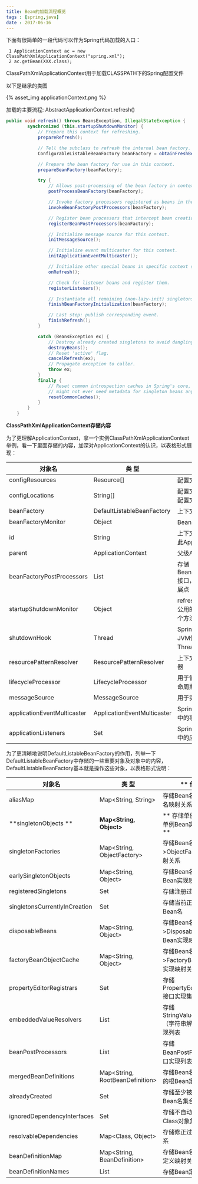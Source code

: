 ```yaml
---
title: Bean的加载流程概览
tags : [spring,java]
date : 2017-06-16
---
```


下面有很简单的一段代码可以作为Spring代码加载的入口：

```
 1 ApplicationContext ac = new ClassPathXmlApplicationContext("spring.xml");
 2 ac.getBean(XXX.class);
```

ClassPathXmlApplicationContext用于加载CLASSPATH下的Spring配置文件

以下是继承的类图

{% asset_img applicationContext.png %}

加载的主要流程: AbstractApplicationContext.refresh()

<!--more-->

```java
public void refresh() throws BeansException, IllegalStateException {
		synchronized (this.startupShutdownMonitor) {
			// Prepare this context for refreshing.
			prepareRefresh();

			// Tell the subclass to refresh the internal bean factory.
			ConfigurableListableBeanFactory beanFactory = obtainFreshBeanFactory();

			// Prepare the bean factory for use in this context.
			prepareBeanFactory(beanFactory);

			try {
				// Allows post-processing of the bean factory in context subclasses.
				postProcessBeanFactory(beanFactory);

				// Invoke factory processors registered as beans in the context.
				invokeBeanFactoryPostProcessors(beanFactory);

				// Register bean processors that intercept bean creation.
				registerBeanPostProcessors(beanFactory);

				// Initialize message source for this context.
				initMessageSource();

				// Initialize event multicaster for this context.
				initApplicationEventMulticaster();

				// Initialize other special beans in specific context subclasses.
				onRefresh();

				// Check for listener beans and register them.
				registerListeners();

				// Instantiate all remaining (non-lazy-init) singletons.
				finishBeanFactoryInitialization(beanFactory);

				// Last step: publish corresponding event.
				finishRefresh();
			}

			catch (BeansException ex) {
				// Destroy already created singletons to avoid dangling resources.
				destroyBeans();
				// Reset 'active' flag.
				cancelRefresh(ex);
				// Propagate exception to caller.
				throw ex;
			}
			finally {
				// Reset common introspection caches in Spring's core, since we
				// might not ever need metadata for singleton beans anymore...
				resetCommonCaches();
			}
		}
	}
```





**ClassPathXmlApplicationContext存储内容**

为了更理解ApplicationContext，拿一个实例ClassPathXmlApplicationContext举例，看一下里面存储的内容，加深对ApplicationContext的认识，以表格形式展现：

| **对象名**                     | **类  型**                       | **作  用**                                 | **归属类**                                  |
| --------------------------- | ------------------------------ | ---------------------------------------- | ---------------------------------------- |
| configResources             | Resource[]                     | 配置文件资源对象数组                               | ClassPathXmlApplicationContext           |
| configLocations             | String[]                       | 配置文件字符串数组，存储配置文件路径                       | AbstractRefreshableConfigApplicationContext |
| beanFactory                 | DefaultListableBeanFactory     | 上下文使用的Bean工厂                             | AbstractRefreshableApplicationContext    |
| beanFactoryMonitor          | Object                         | Bean工厂使用的同步监视器                           | AbstractRefreshableApplicationContext    |
| id                          | String                         | 上下文使用的唯一Id，标识此ApplicationContext         | AbstractApplicationContext               |
| parent                      | ApplicationContext             | 父级ApplicationContext                     | AbstractApplicationContext               |
| beanFactoryPostProcessors   | List<BeanFactoryPostProcessor> | 存储BeanFactoryPostProcessor接口，Spring提供的一个扩展点 | AbstractApplicationContext               |
| startupShutdownMonitor      | Object                         | refresh方法和destory方法公用的一个监视器，避免两个方法同时执行   | AbstractApplicationContext               |
| shutdownHook                | Thread                         | Spring提供的一个钩子，JVM停止执行时会运行Thread里面的方法     | AbstractApplicationContext               |
| resourcePatternResolver     | ResourcePatternResolver        | 上下文使用的资源格式解析器                            | AbstractApplicationContext               |
| lifecycleProcessor          | LifecycleProcessor             | 用于管理Bean生命周期的生命周期处理器接口                   | AbstractApplicationContext               |
| messageSource               | MessageSource                  | 用于实现国际化的一个接口                             | AbstractApplicationContext               |
| applicationEventMulticaster | ApplicationEventMulticaster    | Spring提供的事件管理机制中的事件多播器接口                 | AbstractApplicationContext               |
| applicationListeners        | Set<ApplicationListener>       | Spring提供的事件管理机制中的应用监听器                   | AbstractApplicationContext               |

 

为了更清晰地说明DefaultListableBeanFactory的作用，列举一下DefaultListableBeanFactory中存储的一些重要对象及对象中的内容，DefaultListableBeanFactory基本就是操作这些对象，以表格形式说明：

| **对象名**                       | **类  型**                        | ** 作    用**                         | **归属类**                            |
| ----------------------------- | ------------------------------- | ----------------------------------- | ---------------------------------- |
| aliasMap                      | Map<String, String>             | 存储Bean名称->Bean别名映射关系                | SimpleAliasRegistry                |
| **singletonObjects **         | **Map<String, Object>**         | ** 存储单例Bean名称->单例Bean实现映射关系**       | **DefaultSingletonBeanRegistry **  |
| singletonFactories            | Map<String, ObjectFactory>      | 存储Bean名称->ObjectFactory实现映射关系       | DefaultSingletonBeanRegistry       |
| earlySingletonObjects         | Map<String, Object>             | 存储Bean名称->预加载Bean实现映射关系             | DefaultSingletonBeanRegistry       |
| registeredSingletons          | Set<String>                     | 存储注册过的Bean名                         | DefaultSingletonBeanRegistry       |
| singletonsCurrentlyInCreation | Set<String>                     | 存储当前正在创建的Bean名                      | DefaultSingletonBeanRegistry       |
| disposableBeans               | Map<String, Object>             | 存储Bean名称->Disposable接口实现Bean实现映射关系  | DefaultSingletonBeanRegistry       |
| factoryBeanObjectCache        | Map<String, Object>             | 存储Bean名称->FactoryBean接口Bean实现映射关系   | FactoryBeanRegistrySupport         |
| propertyEditorRegistrars      | Set<PropertyEditorRegistrar>    | 存储PropertyEditorRegistrar接口实现集合     | AbstractBeanFactory                |
| embeddedValueResolvers        | List<StringValueResolver>       | 存储StringValueResolver（字符串解析器）接口实现列表 | AbstractBeanFactory                |
| beanPostProcessors            | List<BeanPostProcessor>         | 存储 BeanPostProcessor接口实现列表          | AbstractBeanFactory                |
| mergedBeanDefinitions         | Map<String, RootBeanDefinition> | 存储Bean名称->合并过的根Bean定义映射关系           | AbstractBeanFactory                |
| alreadyCreated                | Set<String>                     | 存储至少被创建过一次的Bean名集合                  | AbstractBeanFactory                |
| ignoredDependencyInterfaces   | Set<Class>                      | 存储不自动装配的接口Class对象集合                 | AbstractAutowireCapableBeanFactory |
| resolvableDependencies        | Map<Class, Object>              | 存储修正过的依赖映射关系                        | DefaultListableBeanFactory         |
| beanDefinitionMap             | Map<String, BeanDefinition>     | 存储Bean名称-->Bean定义映射关系               | DefaultListableBeanFactory         |
| beanDefinitionNames           | List<String>                    | 存储Bean定义名称列表                        | DefaultListableBeanFactory         |

